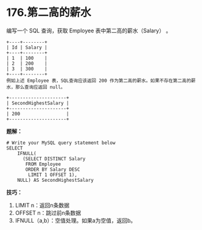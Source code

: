 # 176.第二高的薪水

编写一个 SQL 查询，获取 Employee 表中第二高的薪水（Salary） 。

```
+----+--------+
| Id | Salary |
+----+--------+
| 1  | 100    |
| 2  | 200    |
| 3  | 300    |
+----+--------+
例如上述 Employee 表，SQL查询应该返回 200 作为第二高的薪水。如果不存在第二高的薪水，那么查询应返回 null。
```

```
+---------------------+
| SecondHighestSalary |
+---------------------+
| 200                 |
+---------------------+
```

**题解：**

```msyql
# Write your MySQL query statement below
SELECT
    IFNULL(
      (SELECT DISTINCT Salary
       FROM Employee
       ORDER BY Salary DESC
        LIMIT 1 OFFSET 1),
    NULL) AS SecondHighestSalary

```

**技巧：**

1. LIMIT n：返回n条数据
2. OFFSET n：跳过前n条数据
3. IFNULL（a,b）：空值处理。如果a为空值，返回b。
